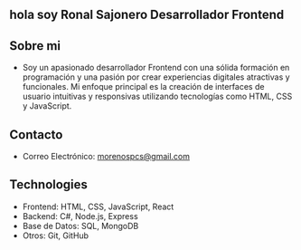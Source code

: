 ## hola soy Ronal Sajonero Desarrollador Frontend

## Sobre mi
- Soy un apasionado desarrollador Frontend con una sólida formación en programación y una pasión por crear experiencias digitales atractivas y funcionales. Mi enfoque principal es la creación de interfaces de usuario intuitivas y responsivas utilizando tecnologías como HTML, CSS y JavaScript.

## Contacto
- Correo Electrónico: morenospcs@gmail.com

## Technologies
- Frontend: HTML, CSS, JavaScript, React
- Backend: C#, Node.js, Express
- Base de Datos: SQL, MongoDB
- Otros: Git, GitHub
